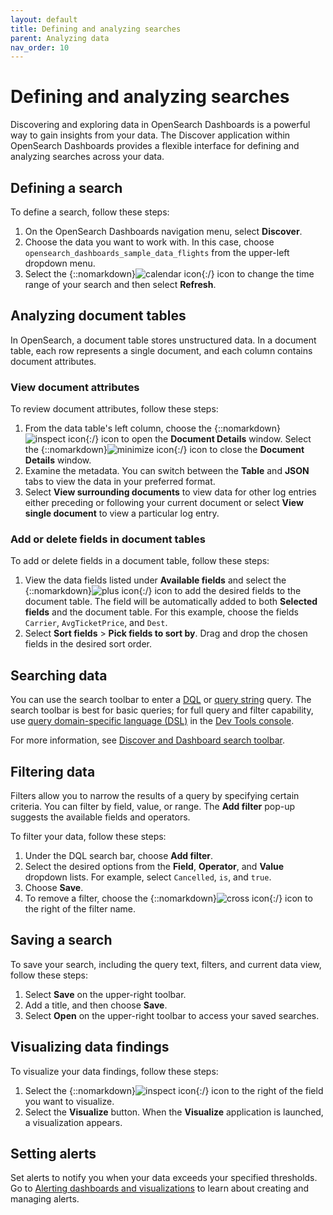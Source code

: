 ```yaml
---
layout: default
title: Defining and analyzing searches
parent: Analyzing data
nav_order: 10
---
```


# Defining and analyzing searches

Discovering and exploring data in OpenSearch Dashboards is a powerful way to gain insights from your data. The Discover application within OpenSearch Dashboards provides a flexible interface for defining and analyzing searches across your data.

## Defining a search

To define a search, follow these steps:  

1. On the OpenSearch Dashboards navigation menu, select **Discover**.
2. Choose the data you want to work with. In this case, choose `opensearch_dashboards_sample_data_flights` from the upper-left dropdown menu. 
3. Select the {::nomarkdown}<img src="{{site.url}}{{site.baseurl}}/images/icons/calendar-oui.png" class="inline-icon" alt="calendar icon"/>{:/} icon to change the time range of your search and then select **Refresh**.

## Analyzing document tables

In OpenSearch, a document table stores unstructured data. In a document table, each row represents a single document, and each column contains document attributes. 

### View document attributes

To review document attributes, follow these steps: 

1. From the data table's left column, choose the {::nomarkdown}<img src="{{site.url}}{{site.baseurl}}/images/icons/inspect-icon.png" class="inline-icon" alt="inspect icon"/>{:/} icon to open the **Document Details** window. Select the {::nomarkdown}<img src="{{site.url}}{{site.baseurl}}/images/icons/minimize-icon.png" class="inline-icon" alt="minimize icon"/>{:/} icon to close the **Document Details** window.
2. Examine the metadata. You can switch between the **Table** and **JSON** tabs to view the data in your preferred format. 
3. Select **View surrounding documents** to view data for other log entries either preceding or following your current document or select **View single document** to view a particular log entry.

### Add or delete fields in document tables

To add or delete fields in a document table, follow these steps:

1. View the data fields listed under **Available fields** and select the {::nomarkdown}<img src="{{site.url}}{{site.baseurl}}/images/icons/plus-icon.png" class="inline-icon" alt="plus icon"/>{:/} icon to add the desired fields to the document table. The field will be automatically added to both **Selected fields** and the document table. For this example, choose the fields `Carrier`, `AvgTicketPrice`, and `Dest`.
2. Select **Sort fields** > **Pick fields to sort by**. Drag and drop the chosen fields in the desired sort order. 

## Searching data

You can use the search toolbar to enter a [DQL]({{site.url}}{{site.baseurl}}/dashboards/discover/dql/) or [query string]({{site.url}}{{site.baseurl}}/query-dsl/full-text/query-string/) query. The search toolbar is best for basic queries; for full query and filter capability, use [query domain-specific language (DSL)]({{site.url}}{{site.baseurl}}/query-dsl/index/) in the [Dev Tools console]({{site.url}}{{site.baseurl}}/dashboards/dev-tools/index-dev/).

For more information, see [Discover and Dashboard search toolbar]({{site.url}}{{site.baseurl}}/dashboards/index/#discover-and-dashboard-search-bar).

## Filtering data

Filters allow you to narrow the results of a query by specifying certain criteria. You can filter by field, value, or range. The **Add filter** pop-up suggests the available fields and operators.

To filter your data, follow these steps:

1. Under the DQL search bar, choose **Add filter**.
2. Select the desired options from the **Field**, **Operator**, and **Value** dropdown lists. For example, select `Cancelled`, `is`, and `true`.
3. Choose **Save**.
4. To remove a filter, choose the {::nomarkdown}<img src="{{site.url}}{{site.baseurl}}/images/icons/cross-icon.png" class="inline-icon" alt="cross icon"/>{:/} icon to the right of the filter name.

## Saving a search

To save your search, including the query text, filters, and current data view, follow these steps:  

1. Select **Save** on the upper-right toolbar. 
2. Add a title, and then choose **Save**. 
3. Select **Open** on the upper-right toolbar to access your saved searches. 

## Visualizing data findings

To visualize your data findings, follow these steps:

1. Select the {::nomarkdown}<img src="{{site.url}}{{site.baseurl}}/images/icons/inspect-icon.png" class="inline-icon" alt="inspect icon"/>{:/} icon to the right of the field you want to visualize. 
2. Select the **Visualize** button. When the **Visualize** application is launched, a visualization appears. 

## Setting alerts

Set alerts to notify you when your data exceeds your specified thresholds. Go to [Alerting dashboards and visualizations]({{site.url}}{{site.baseurl}}/observing-your-data/alerting/dashboards-alerting/) to learn about creating and managing alerts.
